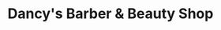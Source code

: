 ---
title: "Dancy's Barber & Beauty Shop"
url: /east-saint-louis/dancys-barber-and-beauty-shop/
shop: hairdresser
---